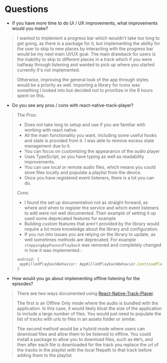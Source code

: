 # Questions

* If you have more time to do UI / UX improvements, what improvements would you make?

> I wanted to implement a progress bar which wouldn't take too long to get going, as there is a package for it, but implementing the ability for the user to skip to new places by interacting with the progress bar would be my next main UI/UX goal. The main drawback for users is the inability to skip to different places in a track which if you were halfway through listening and wanted to pick up where you started currently it's not implemented.
>
> Otherwise, improving the general look of the app through styles would be a priority as well. Importing a library for icons was something I looked into but decided not to prioritize in the 8 hours spent on this.

* Do you see any pros / cons with react-native-track-player?

>The Pros: 
>* Does not take long to setup and use if you are familiar with working with react native.
>* All the main functionality you want, including some useful hooks and state is provided from it. I was able to remove excess state management due to it.
>* You can focus on customizing the appearance of the audio player
>* Uses TypeScript, so you have typing as well as readability improvements.
>* You can use local or remote audio files, which means you could store files locally and populate a playlist from the device. 
>* Once you have registered event listeners, there is a lot you can do.
>
>
>Cons: 
>* I found the set up documentation not as straight forward, as where and when to register the service and which event listeners to add were not well documented. Their example of setting it up used some deprecated features for example
>* Building custom features that aren't provided by the library would require a lot more knowledge about the library and configuration. 
>* If you run into issues you are relying on the library to update, as well sometimes methods are deprecated. For example `stoppingAppPausesPlayback` was removed and completely changed in how it was implemented :
>
>```ts
>android: {
>  appKilledPlaybackBehavior: AppKilledPlaybackBehavior.ContinuePlayback,
>}
>```
> 

* How would you go about implementing offline listening for the episodes?

> There are two ways documented using [React-Native-Track-Player](https://github.com/react-native-kit/react-native-track-player).
>
> The first is an Offline Only mode where the audio is bundled with the application. In this case, it would likely bloat the size of the application to include a large number of files. You would just need to populate the list of tracks with urls to files in an assets folder or similar.
>
> The second method would be a hybrid mode where users can download files and allow them to be listened to offline. You could install a package to allow you to download files, such as `RNFS`, and then after each file is downloaded for the track you replace the url of the tracks in the playlist with the local filepath to that track before adding them to the playlist.

